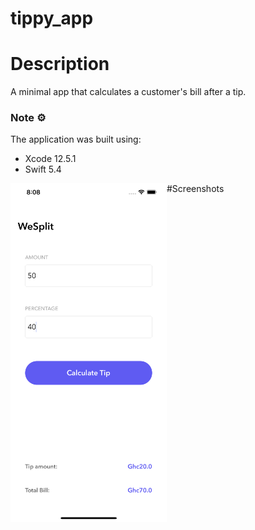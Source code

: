 # tippy_app

# Description
A minimal app that calculates a customer's bill after a tip. 

### Note ⚙️
The application was built using: 
* Xcode 12.5.1
* Swift 5.4

#Screenshots
<img align='left'  src="TipCalculatorApp/Assets.xcassets/screen1.imageset/screen1.png"  width="250">
